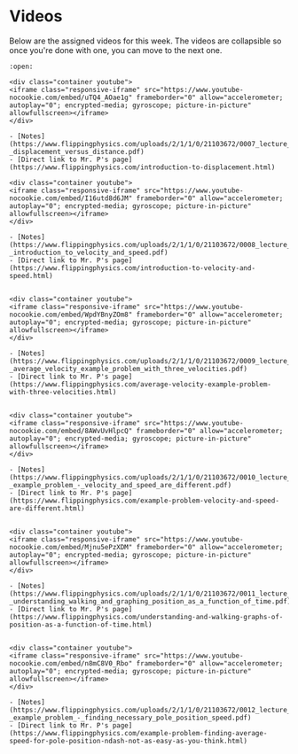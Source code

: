 # Videos

Below are the assigned videos for this week. 
The videos are collapsible so once you're done with one, you can move to the next one.

```{dropdown} <h4 class="dropdown-margin"><label><input type="checkbox" id="week02_reading1" class="box"> **Introduction to DisplacementÂ and the Differences Between Displacement and Distance**</input></label></h4> 
:open:

<div class="container youtube">
<iframe class="responsive-iframe" src="https://www.youtube-nocookie.com/embed/uTQ4_AOae1g" frameborder="0" allow="accelerometer; autoplay="0"; encrypted-media; gyroscope; picture-in-picture" allowfullscreen></iframe>
</div>

- [Notes](https://www.flippingphysics.com/uploads/2/1/1/0/21103672/0007_lecture_notes_-_displacement_versus_distance.pdf)
- [Direct link to Mr. P's page](https://www.flippingphysics.com/introduction-to-displacement.html)

```

```{dropdown} <h4 class="dropdown-margin"><label><input type="checkbox" id="week02_reading2" class="box"> **Introduction to Velocity and SpeedÂ and the differences between the two** </input></label></h4>
<div class="container youtube">
<iframe class="responsive-iframe" src="https://www.youtube-nocookie.com/embed/I16utd8d6JM" frameborder="0" allow="accelerometer; autoplay="0"; encrypted-media; gyroscope; picture-in-picture" allowfullscreen></iframe>
</div>

- [Notes](https://www.flippingphysics.com/uploads/2/1/1/0/21103672/0008_lecture_notes_-_introduction_to_velocity_and_speed.pdf)
- [Direct link to Mr. P's page](https://www.flippingphysics.com/introduction-to-velocity-and-speed.html)

```

```{dropdown} <h4 class="dropdown-margin"><label><input type="checkbox" id="week02_reading3" class="box"> **Average Velocity Example ProblemÂ with Three Velocities** </input></label></h4>

<div class="container youtube">
<iframe class="responsive-iframe" src="https://www.youtube-nocookie.com/embed/WpdYBnyZOm8" frameborder="0" allow="accelerometer; autoplay="0"; encrypted-media; gyroscope; picture-in-picture" allowfullscreen></iframe>
</div>

- [Notes](https://www.flippingphysics.com/uploads/2/1/1/0/21103672/0009_lecture_notes_-_average_velocity_example_problem_with_three_velocities.pdf)
- [Direct link to Mr. P's page](https://www.flippingphysics.com/average-velocity-example-problem-with-three-velocities.html)

```

```{dropdown} <h4 class="dropdown-margin"><label><input type="checkbox" id="week02_reading4" class="box"> **Example Problem:Â Velocity and Speed are Different** </input></label></h4>

<div class="container youtube">
<iframe class="responsive-iframe" src="https://www.youtube-nocookie.com/embed/8AWvUvHlpcQ" frameborder="0" allow="accelerometer; autoplay="0"; encrypted-media; gyroscope; picture-in-picture" allowfullscreen></iframe>
</div>

- [Notes](https://www.flippingphysics.com/uploads/2/1/1/0/21103672/0010_lecture_notes_-_example_problem_-_velocity_and_speed_are_different.pdf)
- [Direct link to Mr. P's page](https://www.flippingphysics.com/example-problem-velocity-and-speed-are-different.html)

```

```{dropdown} <h4 class="dropdown-margin"><label><input type="checkbox" id="week02_reading5" class="box"> **Understanding and WalkingÂ Position as a function of Time Graphs**</input></label></h4>

<div class="container youtube">
<iframe class="responsive-iframe" src="https://www.youtube-nocookie.com/embed/Mjnu5ePzXDM" frameborder="0" allow="accelerometer; autoplay="0"; encrypted-media; gyroscope; picture-in-picture" allowfullscreen></iframe>
</div>

- [Notes](https://www.flippingphysics.com/uploads/2/1/1/0/21103672/0011_lecture_notes_-_understanding_walking_and_graphing_position_as_a_function_of_time.pdf)
- [Direct link to Mr. P's page](https://www.flippingphysics.com/understanding-and-walking-graphs-of-position-as-a-function-of-time.html)

```

```{dropdown} <h4 class="dropdown-margin"><label><input type="checkbox" id="week02_reading6" class="box"> **Example Problem: Finding Average Speed for Pole Position** </input></label></h4>

<div class="container youtube">
<iframe class="responsive-iframe" src="https://www.youtube-nocookie.com/embed/n8mC8V0_Rbo" frameborder="0" allow="accelerometer; autoplay="0"; encrypted-media; gyroscope; picture-in-picture" allowfullscreen></iframe>
</div>

- [Notes](https://www.flippingphysics.com/uploads/2/1/1/0/21103672/0012_lecture_notes_-_example_problem_-_finding_necessary_pole_position_speed.pdf)
- [Direct link to Mr. P's page](https://www.flippingphysics.com/example-problem-finding-average-speed-for-pole-position-ndash-not-as-easy-as-you-think.html)

```